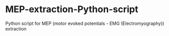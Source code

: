 # MEP-extraction-Python-script
Python script for MEP (motor evoked potentials - EMG (Electromyography)) extraction 
